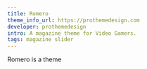 ```yaml
---
title: Romero
theme_info_url: https://prothemedesign.com
developer: prothemedesign
intro: A magazine theme for Video Gamers.
tags: magazine slider
---
```

Romero is a theme
